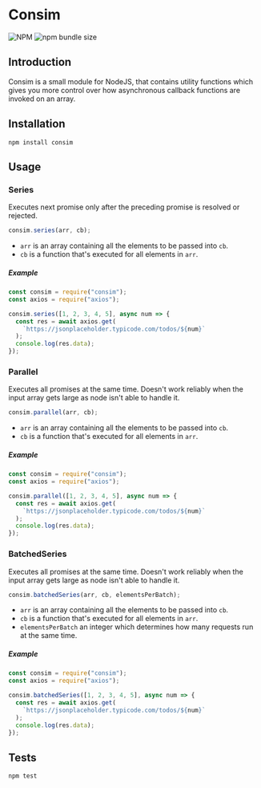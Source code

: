 # Consim

![NPM](https://img.shields.io/npm/l/consim?style=for-the-badge)
![npm bundle size](https://img.shields.io/bundlephobia/min/consim?style=for-the-badge)

## Introduction

Consim is a small module for NodeJS, that contains utility functions which gives you more control over how asynchronous callback functions are invoked on an array.

## Installation

`npm install consim`

## Usage

### Series

Executes next promise only after the preceding promise is resolved or rejected.

```js
consim.series(arr, cb);
```

- `arr` is an array containing all the elements to be passed into `cb`.
- `cb` is a function that's executed for all elements in `arr`.

##### Example

```js
const consim = require("consim");
const axios = require("axios");

consim.series([1, 2, 3, 4, 5], async num => {
  const res = await axios.get(
    `https://jsonplaceholder.typicode.com/todos/${num}`
  );
  console.log(res.data);
});
```

### Parallel

Executes all promises at the same time. Doesn't work reliably when the input array gets large as node isn't able to handle it.

```js
consim.parallel(arr, cb);
```

- `arr` is an array containing all the elements to be passed into `cb`.
- `cb` is a function that's executed for all elements in `arr`.

##### Example

```js
const consim = require("consim");
const axios = require("axios");

consim.parallel([1, 2, 3, 4, 5], async num => {
  const res = await axios.get(
    `https://jsonplaceholder.typicode.com/todos/${num}`
  );
  console.log(res.data);
});
```

### BatchedSeries

Executes all promises at the same time. Doesn't work reliably when the input array gets large as node isn't able to handle it.

```js
consim.batchedSeries(arr, cb, elementsPerBatch);
```

- `arr` is an array containing all the elements to be passed into `cb`.
- `cb` is a function that's executed for all elements in `arr`.
- `elementsPerBatch` an integer which determines how many requests run at the same time.

##### Example

```js
const consim = require("consim");
const axios = require("axios");

consim.batchedSeries([1, 2, 3, 4, 5], async num => {
  const res = await axios.get(
    `https://jsonplaceholder.typicode.com/todos/${num}`
  );
  console.log(res.data);
});
```

## Tests

`npm test`
